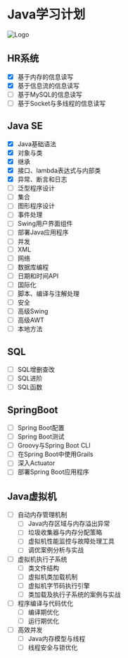 # Java学习计划

![Logo](https://github.com/wenrenjie1994/HH_STUDY/blob/yangguang8290/Others/Logo1.png)

## HR系统

- [x] 基于内存的信息读写
- [x] 基于信息流的信息读写
- [ ] 基于MySQL的信息读写
- [ ] 基于Socket与多线程的信息读写

## Java SE

- [x] Java基础语法
- [x] 对象与类   
- [x] 继承
- [x] 接口、lambda表达式与内部类
- [x] 异常、断言和日志
- [ ] 泛型程序设计
- [ ] 集合
- [ ] 图形程序设计
- [ ] 事件处理
- [ ] Swing用户界面组件
- [ ] 部署Java应用程序
- [ ] 并发
- [ ] XML
- [ ] 网络
- [ ] 数据库编程
- [ ] 日期和时间API
- [ ] 国际化
- [ ] 脚本、编译与注解处理
- [ ] 安全
- [ ] 高级Swing
- [ ] 高级AWT
- [ ] 本地方法

## SQL
- [ ] SQL增删查改
- [ ] SQL进阶
- [ ] SQL函数

## SpringBoot

- [ ] Spring Boot配置
- [ ] Spring Boot测试
- [ ] Groovy与Spring Boot CLI
- [ ] 在Spring Boot中使用Grails
- [ ] 深入Actuator
- [ ] 部署Spring Boot应用程序

## Java虚拟机

- [ ] 自动内存管理机制
    - [ ] Java内存区域与内存溢出异常
    - [ ] 垃圾收集器与内存分配策略
    - [ ] 虚拟机性能监控与故障处理工具
    - [ ] 调优案例分析与实战
- [ ] 虚拟机执行子系统
    - [ ] 类文件结构
    - [ ] 虚拟机类加载机制
    - [ ] 虚拟机字节码执行引擎
    - [ ] 类加载及执行子系统的案例与实战
- [ ] 程序编译与代码优化
    - [ ] 编译期优化
    - [ ] 运行期优化
- [ ] 高效并发
    - [ ] Java内存模型与线程
    - [ ] 线程安全与锁优化
